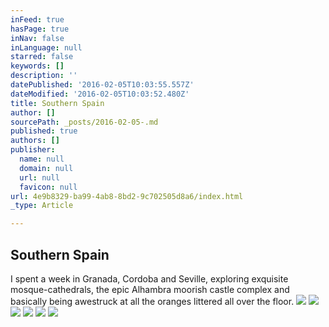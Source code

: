 ```yaml
---
inFeed: true
hasPage: true
inNav: false
inLanguage: null
starred: false
keywords: []
description: ''
datePublished: '2016-02-05T10:03:55.557Z'
dateModified: '2016-02-05T10:03:52.480Z'
title: Southern Spain
author: []
sourcePath: _posts/2016-02-05-.md
published: true
authors: []
publisher:
  name: null
  domain: null
  url: null
  favicon: null
url: 4e9b8329-ba99-4ab8-8bd2-9c702505d8a6/index.html
_type: Article

---
```

## Southern Spain

I spent a week in Granada, Cordoba and Seville, exploring exquisite mosque-cathedrals, the epic Alhambra moorish castle complex and basically being awestruck at all the oranges littered all over the floor. ![](https://the-grid-user-content.s3-us-west-2.amazonaws.com/4644da1d-a117-4a95-a31a-e422df9975f7.jpg)
![](https://the-grid-user-content.s3-us-west-2.amazonaws.com/15ef3d38-4e8d-46a0-aa10-ea5ce059e361.jpg)
![](https://the-grid-user-content.s3-us-west-2.amazonaws.com/c5e9f1f6-6d80-4e31-936b-dfd2e20e229c.jpg)
![](https://the-grid-user-content.s3-us-west-2.amazonaws.com/90a881d2-ca97-47b7-9780-b926664a8913.jpg)
![](https://the-grid-user-content.s3-us-west-2.amazonaws.com/81c39d37-a69a-4ec9-8572-28d9551e2df5.jpg)
![](https://the-grid-user-content.s3-us-west-2.amazonaws.com/566e36b0-0a5b-48a0-bafc-a0640922c9d9.jpg)